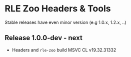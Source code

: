 # RLE Zoo Headers & Tools

Stable releases have even minor version (e.g 1.0.x, 1.2.x, ..)

## Release 1.0.0-dev - next

* Headers and `rle-zoo` build MSVC CL v19.32.31332
